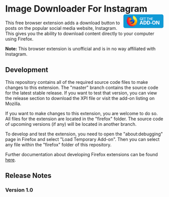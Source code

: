 # Image Downloader For Instagram [<img align="right" src=".github/fxaddon.png">](https://addons.mozilla.org/firefox/addon/image-downloader-1/)

This free browser extension adds a download button to posts on the popular social media website, Instagram. This gives you the ability to download content directly to your computer using Firefox.

**Note:** This browser extension is unofficial and is in no way affiliated with Instagram.

## Development
This repository contains all of the required source code files to make changes to this extension. The "master" branch contains the source code for the latest stable release. If you want to test that version, you can view the release section to download the XPI file or visit the add-on listing on Mozilla.

If you want to make changes to this extension, you are welcome to do so. All files for the extension are located in the "firefox" folder. The source code of upcoming versions (if any) will be located in another branch.

To develop and test the extension, you need to open the "about:debugging" page in Firefox and select "Load Temporary Add-on". Then you can select any file within the "firefox" folder of this repository.

Further documentation about developing Firefox extensions can be found [here](https://developer.mozilla.org/docs/Mozilla/Add-ons/WebExtensions/Your_first_WebExtension).

## Release Notes
### Version 1.0
